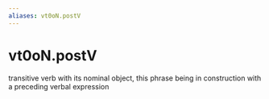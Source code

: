```yaml
---
aliases: vt0oN.postV
---
```

# vt0oN.postV

transitive verb with its nominal object, this phrase being in construction with a preceding verbal expression